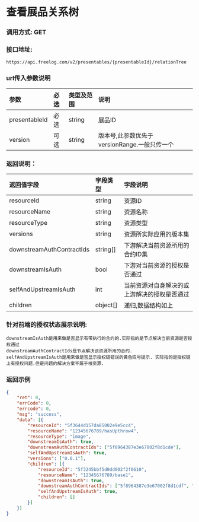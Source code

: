 # 查看展品关系树

### 调用方式: GET

### 接口地址:

```
https://api.freelog.com/v2/presentables/{presentableId}/relationTree
```

### url传入参数说明

| 参数 | 必选 | 类型及范围 | 说明 |
| :--- | :--- | :--- | :--- |
| presentableId | 必选 | string | 展品ID |
| version | 可选 | string | 版本号,此参数优先于versionRange.一般只传一个 |

### 返回说明：

| 返回值字段 | 字段类型 | 字段说明 |
| :--- | :--- | :--- |
| resourceId | string | 资源ID |
| resourceName | string | 资源名称 |
| resourceType | string | 资源类型 |
| versions | string | 资源所实际应用的版本集 |
| downstreamAuthContractIds | string[] | 下游解决当前资源所用的合约ID集 |
| downstreamIsAuth | bool | 下游对当前资源的授权是否通过 |
| selfAndUpstreamIsAuth | int | 当前资源对自身解决的或上游解决的授权是否通过 |
| children | object[] | 递归,数据结构如上 |

### 针对前端的授权状态展示说明:
    downstreamIsAuth是用来做是否显示有带执行的合约的.实际指的是节点解决当前资源是否授权通过
    downstreamAuthContractIds是节点解决该资源所用的合约.
    selfAndUpstreamIsAuth是用来做是否显示授权链错误的黄色叹号提示. 实际指的是授权链上有授权问题.但是问题的解决方案不属于根资源.

### 返回示例

```json
{
	"ret": 0,
	"errCode": 0,
	"errcode": 0,
	"msg": "success",
	"data": [{
		"resourceId": "5f3644d157da85002e9e5cc4",
		"resourceName": "12345676789/hasUpthrow4",
		"resourceType": "image",
		"downstreamIsAuth": true,
		"downstreamAuthContractIds": ["5f8964387e3e67002f8d1cde"],
		"selfAndUpstreamIsAuth": true,
		"versions": ["0.0.1"],
		"children": [{
			"resourceId": "5f3245bbf5d0dd002f2f0610",
			"resourceName": "12345676789/base1",
			"downstreamIsAuth": true,
			"downstreamAuthContractIds": ["5f8964387e3e67002f8d1cdf", "5f8964387e3e67002f8d1ce0"],
			"selfAndUpstreamIsAuth": true,
			"children": []
		}]
	}]
}

```

